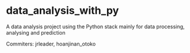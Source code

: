 # data_analysis_with_py
A data analysis project using the Python stack mainly for data processing, analysing and prediction

Commiters: jrleader, hoanjinan_otoko
